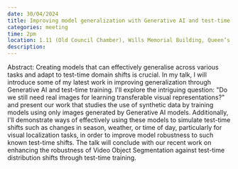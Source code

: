 ```yaml
---
date: 30/04/2024
title: Improving model generalization with Generative AI and test-time training - Yannis Kalantidis (NAVER LABS Europe)
categories: meeting
time: 2pm
location: 1.11 (Old Council Chamber), Wills Memorial Building, Queen’s Rd, Bristol BS8 1RJ
description:
---
```

Abstract: Creating models that can effectively generalise across various tasks and adapt to test-time domain shifts is crucial. In my talk, I will introduce some of my latest work in improving generalization through Generative AI and test-time training. I'll explore the intriguing question: "Do we still need real images for learning transferable visual representations?" and present our work that studies the use of synthetic data by training models using only images generated by Generative AI models. Additionally, I'll demonstrate ways of effectively using these models to simulate test-time shifts such as changes in season, weather, or time of day, particularly for visual localization tasks, in order to improve model robustness to such known test-time shifts. The talk will conclude with our recent work on enhancing the robustness of Video Object Segmentation against test-time distribution shifts through test-time training.
